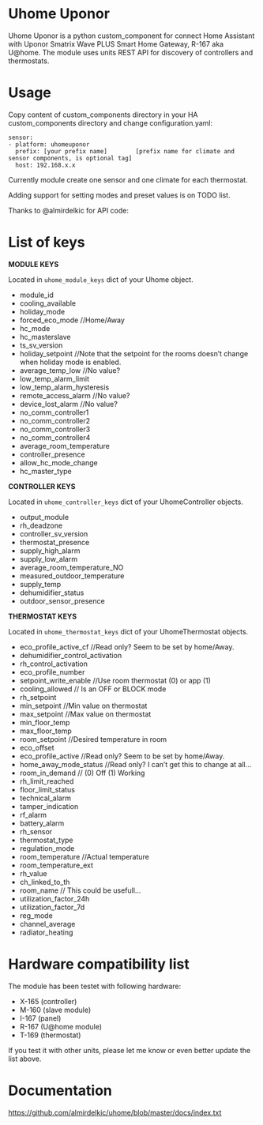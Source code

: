 # Uhome Uponor

Uhome Uponor is a python custom_component for connect Home Assistant with Uponor Smatrix Wave PLUS Smart Home Gateway, R-167 aka U@home. The module uses units REST API for discovery of controllers and thermostats.

Usage
=====

Copy content of custom_components directory in your HA custom_components directory and change configuration.yaml:

    sensor:
    - platform: uhomeuponor
      prefix: [your prefix name]        [prefix name for climate and sensor components, is optional tag]
      host: 192.168.x.x
  
Currently module create one sensor and one climate for each thermostat. 

Adding support for setting modes and preset values is on TODO list.

Thanks to @almirdelkic for API code:

List of keys
============

**MODULE KEYS**

Located in ``uhome_module_keys`` dict of your Uhome object.

* module_id
* cooling_available
* holiday_mode
* forced_eco_mode //Home/Away
* hc_mode
* hc_masterslave
* ts_sv_version
* holiday_setpoint  //Note that the setpoint for the rooms doesn’t change when holiday mode is enabled.
* average_temp_low		//No value?
* low_temp_alarm_limit
* low_temp_alarm_hysteresis
* remote_access_alarm		//No value?
* device_lost_alarm		//No value?
* no_comm_controller1
* no_comm_controller2
* no_comm_controller3
* no_comm_controller4
* average_room_temperature
* controller_presence
* allow_hc_mode_change
* hc_master_type

**CONTROLLER KEYS**

Located in ``uhome_controller_keys`` dict of your UhomeController objects.

* output_module
* rh_deadzone
* controller_sv_version
* thermostat_presence
* supply_high_alarm
* supply_low_alarm
* average_room_temperature_NO
* measured_outdoor_temperature
* supply_temp
* dehumidifier_status
* outdoor_sensor_presence

**THERMOSTAT KEYS**

Located in ``uhome_thermostat_keys`` dict of your UhomeThermostat objects.

* eco_profile_active_cf //Read only? Seem to be set by home/Away.
* dehumidifier_control_activation
* rh_control_activation
* eco_profile_number
* setpoint_write_enable //Use room thermostat (0) or app (1)
* cooling_allowed // Is an OFF or BLOCK mode
* rh_setpoint
* min_setpoint //Min value on thermostat
* max_setpoint //Max value on thermostat
* min_floor_temp
* max_floor_temp
* room_setpoint //Desired temperature in room
* eco_offset
* eco_profile_active //Read only? Seem to be set by home/Away.
* home_away_mode_status //Read only? I can’t get this to change at all…
* room_in_demand // (0) Off (1) Working
* rh_limit_reached
* floor_limit_status
* technical_alarm
* tamper_indication
* rf_alarm
* battery_alarm
* rh_sensor
* thermostat_type
* regulation_mode
* room_temperature //Actual temperature
* room_temperature_ext
* rh_value
* ch_linked_to_th
* room_name // This could be usefull…
* utilization_factor_24h
* utilization_factor_7d
* reg_mode
* channel_average
* radiator_heating

Hardware compatibility list
===========================

The module has been testet with following hardware:

* X-165 (controller)
* M-160 (slave module)
* I-167 (panel)
* R-167 (U@home module)
* T-169 (thermostat)

If you test it with other units, please let me know or even better update the list above.

Documentation
=============

https://github.com/almirdelkic/uhome/blob/master/docs/index.txt
